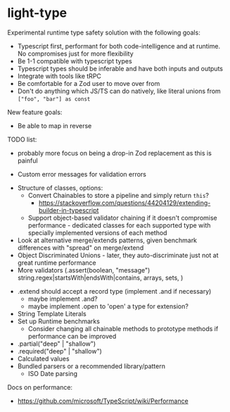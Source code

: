 # light-type

Experimental runtime type safety solution with the following goals:

* Typescript first, performant for both code-intelligence and at runtime. No compromises just for more flexibility
* Be 1-1 compatible with typescript types
* Typescript types should be inferable and have both inputs and outputs
* Integrate with tools like tRPC
* Be comfortable for a Zod user to move over from
* Don't do anything which JS/TS can do natively, like literal unions from `["foo", "bar"] as const`

New feature goals:

* Be able to map in reverse

TODO list:

* probably more focus on being a drop-in Zod replacement as this is painful

<!-- Now -->
* Custom error messages for validation errors

<!-- Next -->
* Structure of classes, options:
  * Convert Chainables to store a pipeline and simply return `this`?
    * https://stackoverflow.com/questions/44204129/extending-builder-in-typescript
  * Support object-based validator chaining if it doesn't compromise performance - dedicated classes for each supported type with specially implemented versions of each method
* Look at alternative merge/extends patterns, given benchmark differences with "spread" on merge/extend
* Object Discriminated Unions - later, they auto-discriminate just not at great runtime performance
* More validators (.assert(boolean, "message") string.regex|startsWith|endsWith|contains, arrays, sets, )

<!-- After Next -->
* .extend should accept a record type (implement .and if necessary)
  * maybe implement .and?
  * maybe implement .open to 'open' a type for extension?
* String Template Literals
* Set up Runtime benchmarks
  * Consider changing all chainable methods to prototype methods if performance can be improved
* .partial("deep" | "shallow")
* .required("deep" | "shallow")
* Calculated values
* Bundled parsers or a recommended library/pattern
  * ISO Date parsing

Docs on performance:
- https://github.com/microsoft/TypeScript/wiki/Performance
